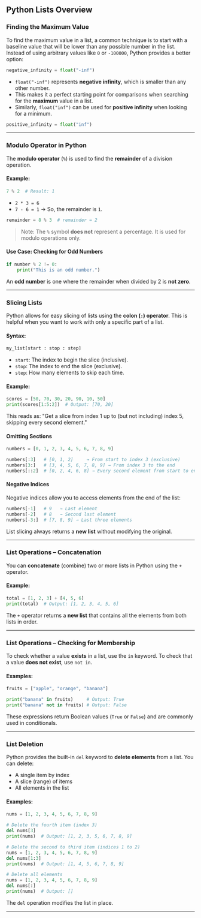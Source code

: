## Python Lists Overview

### Finding the Maximum Value

To find the maximum value in a list, a common technique is to start with a baseline value that will be lower than any possible number in the list. Instead of using arbitrary values like `0` or `-100000`, Python provides a better option:

```python
negative_infinity = float("-inf")
```

* `float("-inf")` represents **negative infinity**, which is smaller than any other number.
* This makes it a perfect starting point for comparisons when searching for the **maximum** value in a list.
* Similarly, `float("inf")` can be used for **positive infinity** when looking for a minimum.

```python
positive_infinity = float("inf")
```

---

### Modulo Operator in Python

The **modulo operator** (`%`) is used to find the **remainder** of a division operation.

#### Example:

```python
7 % 2  # Result: 1
```

* `2 * 3 = 6`
* `7 - 6 = 1` → So, the remainder is `1`.

```python
remainder = 8 % 3  # remainder = 2
```

> Note: The `%` symbol **does not** represent a percentage. It is used for modulo operations only.

#### Use Case: Checking for Odd Numbers

```python
if number % 2 != 0:
    print("This is an odd number.")
```

An **odd number** is one where the remainder when divided by 2 is **not zero**.

---

### Slicing Lists

Python allows for easy slicing of lists using the **colon (`:`) operator**. This is helpful when you want to work with only a specific part of a list.

#### Syntax:

```python
my_list[start : stop : step]
```

* `start`: The index to begin the slice (inclusive).
* `stop`: The index to end the slice (exclusive).
* `step`: How many elements to skip each time.

#### Example:

```python
scores = [50, 70, 30, 20, 90, 10, 50]
print(scores[1:5:2])  # Output: [70, 20]
```

This reads as: "Get a slice from index 1 up to (but not including) index 5, skipping every second element."

#### Omitting Sections

```python
numbers = [0, 1, 2, 3, 4, 5, 6, 7, 8, 9]

numbers[:3]   # [0, 1, 2]     → From start to index 3 (exclusive)
numbers[3:]   # [3, 4, 5, 6, 7, 8, 9] → From index 3 to the end
numbers[::2]  # [0, 2, 4, 6, 8] → Every second element from start to end
```

#### Negative Indices

Negative indices allow you to access elements from the end of the list:

```python
numbers[-1]   # 9   → Last element
numbers[-2]   # 8   → Second last element
numbers[-3:]  # [7, 8, 9] → Last three elements
```

List slicing always returns a **new list** without modifying the original.

---

### List Operations – Concatenation

You can **concatenate** (combine) two or more lists in Python using the `+` operator.

#### Example:

```python
total = [1, 2, 3] + [4, 5, 6]
print(total)  # Output: [1, 2, 3, 4, 5, 6]
```

The `+` operator returns a **new list** that contains all the elements from both lists in order.

---

### List Operations – Checking for Membership

To check whether a value **exists** in a list, use the `in` keyword. To check that a value **does not exist**, use `not in`.

#### Examples:

```python
fruits = ["apple", "orange", "banana"]

print("banana" in fruits)     # Output: True
print("banana" not in fruits) # Output: False
```

These expressions return Boolean values (`True` or `False`) and are commonly used in conditionals.

---

### List Deletion

Python provides the built-in `del` keyword to **delete elements** from a list. You can delete:

* A single item by index
* A slice (range) of items
* All elements in the list

#### Examples:

```python
nums = [1, 2, 3, 4, 5, 6, 7, 8, 9]

# Delete the fourth item (index 3)
del nums[3]
print(nums)  # Output: [1, 2, 3, 5, 6, 7, 8, 9]

# Delete the second to third item (indices 1 to 2)
nums = [1, 2, 3, 4, 5, 6, 7, 8, 9]
del nums[1:3]
print(nums)  # Output: [1, 4, 5, 6, 7, 8, 9]

# Delete all elements
nums = [1, 2, 3, 4, 5, 6, 7, 8, 9]
del nums[:]
print(nums)  # Output: []
```

The `del` operation modifies the list in place.

---
